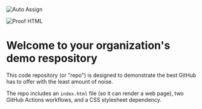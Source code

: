 ![Auto Assign](https://github.com/holand-bakery/demo-repository/actions/workflows/auto-assign.yml/badge.svg)

![Proof HTML](https://github.com/holand-bakery/demo-repository/actions/workflows/proof-html.yml/badge.svg)

# Welcome to your organization's demo respository
This code repository (or "repo") is designed to demonstrate the best GitHub has to offer with the least amount of noise.

The repo includes an `index.html` file (so it can render a web page), two GitHub Actions workflows, and a CSS stylesheet dependency.
